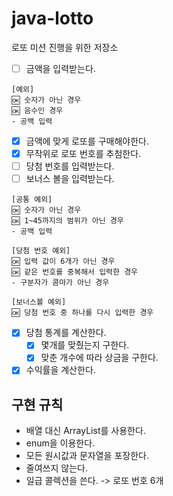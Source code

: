 # java-lotto
로또 미션 진행을 위한 저장소
- [ ] 금액을 입력받는다.
```
[예외]
🆗 숫자가 아닌 경우
🆗 음수인 경우
- 공백 입력
```
- [x] 금액에 맞게 로또를 구매해야한다.
- [x] 무작위로 로또 번호를 추첨한다.
- [ ] 당첨 번호를 입력받는다.
- [ ] 보너스 볼을 입력받는다.
```
[공통 예외]
🆗 숫자가 아닌 경우
🆗 1~45까지의 범위가 아닌 경우
- 공백 입력

[당첨 번호 예외]
🆗 입력 값이 6개가 아닌 경우
🆗 같은 번호를 중복해서 입력한 경우
- 구분자가 콤마가 아닌 경우

[보너스볼 예외]
🆗 당첨 번호 중 하나를 다시 입력한 경우
```
- [x] 당첨 통계를 계산한다.
  - [x] 몇개를 맞췄는지 구한다.
  - [x] 맞춘 개수에 따라 상금을 구한다.
- [x] 수익률을 계산한다.

## 구현 규칙
- 배열 대신 ArrayList를 사용한다.
- enum을 이용한다.
- 모든 원시값과 문자열을 포장한다.
- 줄여쓰지 않는다.
- 일급 콜렉션을 쓴다. -> 로또 번호 6개
